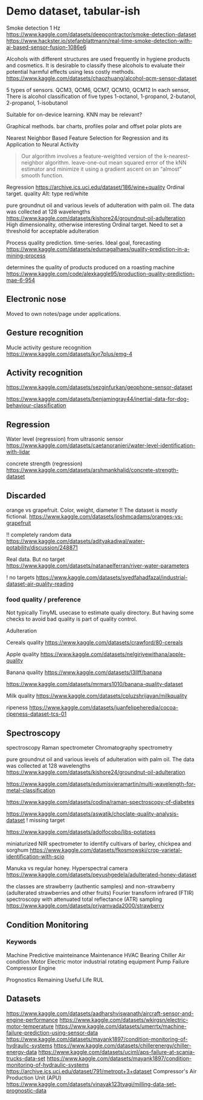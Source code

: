 
# Demo dataset, tabular-ish

Smoke detection
1 Hz
https://www.kaggle.com/datasets/deepcontractor/smoke-detection-dataset
https://www.hackster.io/stefanblattmann/real-time-smoke-detection-with-ai-based-sensor-fusion-1086e6


Alcohols with different structures are used frequently in hygiene products and cosmetics.
It is desirable to classify these alcohols to evaluate their potential harmful effects using less costly methods.
https://www.kaggle.com/datasets/chaozhuang/alcohol-qcm-sensor-dataset

5 types of sensors. QCM3, QCM6, QCM7, QCM10, QCM12
In each sensor, There is alcohol classification of five types
1-octanol, 1-propanol, 2-butanol, 2-propanol, 1-isobutanol


Suitable for on-device learning. KNN may be relevant?

Graphical methods.
bar charts, profiles polar and offset polar plots are

Nearest Neighbor Based Feature Selection for Regression and its Application to Neural Activity
> Our algorithm involves a feature-weighted version of the k-nearest-neighbor algorithm.
leave-one-out mean squared error of the kNN estimator and minimize it using a gradient ascent on an “almost” smooth function.

Regression
https://archive.ics.uci.edu/dataset/186/wine+quality
Ordinal target. quality
Alt: type red/white

pure groundnut oil and various levels of adulteration with palm oil. The data was collected at 128 wavelengths
https://www.kaggle.com/datasets/kishore24/groundnut-oil-adulteration
High dimensionality, otherwise interesting
Ordinal target.
Need to set a threshold for acceptable adulteration

Process quality prediction. time-series. Ideal goal, forecasting
https://www.kaggle.com/datasets/edumagalhaes/quality-prediction-in-a-mining-process


determines the quality of products produced on a roasting machine
https://www.kaggle.com/code/alexkaggle95/production-quality-prediction-mae-6-954

## Electronic nose

Moved to own notes/page under applications.

## Gesture recognition

Mucle activity gesture recognition
https://www.kaggle.com/datasets/kyr7plus/emg-4

## Activity recognition

https://www.kaggle.com/datasets/sezginfurkan/geophone-sensor-dataset

https://www.kaggle.com/datasets/benjamingray44/inertial-data-for-dog-behaviour-classification

## Regression

Water level (regression) from ultrasonic sensor
https://www.kaggle.com/datasets/caetanoranieri/water-level-identification-with-lidar

concrete strength (regression)
https://www.kaggle.com/datasets/arshmankhalid/concrete-strength-dataset

## Discarded

orange vs grapefruit. Color, weight, diameter
!! The dataset is mostly fictional.
https://www.kaggle.com/datasets/joshmcadams/oranges-vs-grapefruit

!! completely random data
https://www.kaggle.com/datasets/adityakadiwal/water-potability/discussion/248871

Real data. But no target
https://www.kaggle.com/datasets/natanaelferran/river-water-parameters

! no targets
https://www.kaggle.com/datasets/syedfahadfazal/industrial-dataset-air-quality-reading


### food quality / preference

Not typically TinyML usecase to estimate qualiy directory.
But having some checks to avoid bad quality is part of quality control.

Adulteration

Cereals quality
https://www.kaggle.com/datasets/crawford/80-cereals

Apple quality
https://www.kaggle.com/datasets/nelgiriyewithana/apple-quality

Banana quality
https://www.kaggle.com/datasets/l3llff/banana

https://www.kaggle.com/datasets/mrmars1010/banana-quality-dataset

Milk quality
https://www.kaggle.com/datasets/cpluzshrijayan/milkquality

ripeness
https://www.kaggle.com/datasets/juanfelipeheredia/cocoa-ripeness-dataset-tcs-01

## Spectroscopy

spectroscopy
Raman
spectrometer
Chromatography
spectrometry


pure groundnut oil and various levels of adulteration with palm oil. The data was collected at 128 wavelengths
https://www.kaggle.com/datasets/kishore24/groundnut-oil-adulteration

https://www.kaggle.com/datasets/edumisvieramartin/multi-wavelength-for-metal-classification

https://www.kaggle.com/datasets/codina/raman-spectroscopy-of-diabetes

https://www.kaggle.com/datasets/aswatik/choclate-quality-analysis-dataset
! missing target


https://www.kaggle.com/datasets/adolfocobo/libs-potatoes

miniaturized NIR spectrometer to identify cultivars of barley, chickpea and sorghum
https://www.kaggle.com/datasets/fkosmowski/crop-varietal-identification-with-scio

Manuka vs regular honey. Hyperspectral camera
https://www.kaggle.com/datasets/peyushgedela/adulterated-honey-dataset

the classes are strawberry (authentic samples) and non-strawberry (adulterated strawberries and other fruits)
Fourier transform infrared (FTIR) spectroscopy with attenuated total reflectance (ATR) sampling
https://www.kaggle.com/datasets/priyamvada2000/strawberry


## Condition Monitoring

### Keywords

Machine
Predictive mainteinance
Maintenance
HVAC
Bearing
Chiller
Air condition
Motor
Electric motor
industrial
rotating equipment
Pump
Failure
Compressor
Engine


Prognostics
Remaining Useful Life
RUL


## Datasets

https://www.kaggle.com/datasets/aadharshviswanath/aircraft-sensor-and-engine-performance
https://www.kaggle.com/datasets/wkirgsn/electric-motor-temperature
https://www.kaggle.com/datasets/umerrtx/machine-failure-prediction-using-sensor-data
https://www.kaggle.com/datasets/mayank1897/condition-monitoring-of-hydraulic-systems
https://www.kaggle.com/datasets/chillerenergy/chiller-energy-data
https://www.kaggle.com/datasets/uciml/aps-failure-at-scania-trucks-data-set
https://www.kaggle.com/datasets/mayank1897/condition-monitoring-of-hydraulic-systems
https://archive.ics.uci.edu/dataset/791/metropt+3+dataset
Compressor's Air Production Unit (APU)
https://www.kaggle.com/datasets/vinayak123tyagi/milling-data-set-prognostic-data

